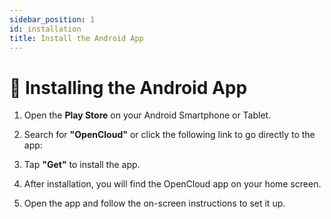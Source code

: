 ```yaml
---
sidebar_position: 1
id: installation
title: Install the Android App
---
```


# 📱 Installing the Android App

1. Open the **Play Store** on your Android Smartphone or Tablet.

2. Search for **"OpenCloud"** or click the following link to go directly to the app:  
   <!-- [OpenCloud on the Play Store](https://) -->

<!-- <img src={require(".././img/installation/android-installation.jpg").default} alt="Android Installation" height="400"/> -->

3. Tap **"Get"** to install the app.

4. After installation, you will find the OpenCloud app on your home screen.

<!-- <img src={require(".././img/installation/icon-on-screen.png").default} alt="icon" height="400"/> -->

5. Open the app and follow the on-screen instructions to set it up.
